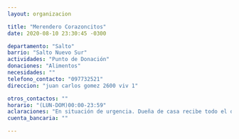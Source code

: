 ```yaml
---
layout: organizacion

title: "Merendero Corazoncitos"
date: 2020-08-10 23:30:45 -0300

departamento: "Salto"
barrio: "Salto Nuevo Sur"
actividades: "Punto de Donación"
donaciones: "Alimentos"
necesidades: ""
telefono_contacto: "097732521"
direccion: "juan carlos gomez 2600 viv 1"

otros_contactos: ""
horario: "(LUN-DOM)00:00-23:59"
aclaraciones: "En situación de urgencia. Dueña de casa recibe todo el día"
cuenta_bancaria: ""

---
```

